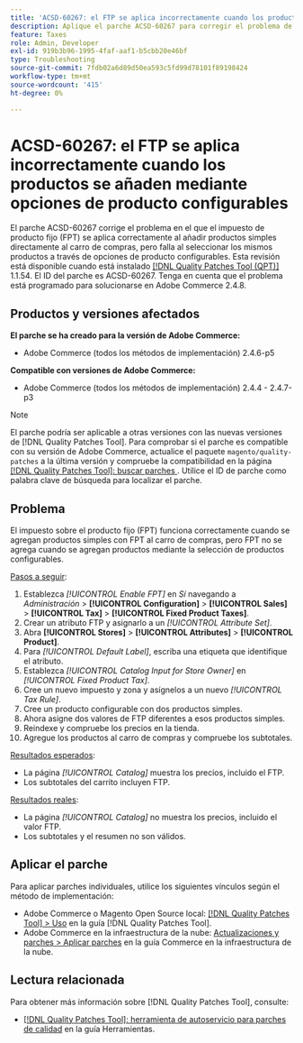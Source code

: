 ```yaml
---
title: 'ACSD-60267: el FTP se aplica incorrectamente cuando los productos se añaden mediante opciones de producto configurables'
description: Aplique el parche ACSD-60267 para corregir el problema de Adobe Commerce donde el impuesto de producto fijo (FPT) se aplica correctamente al añadir productos simples directamente al carro de compras, pero falla al seleccionar los mismos productos a través de opciones de producto configurables.
feature: Taxes
role: Admin, Developer
exl-id: 919b3b96-1995-4faf-aaf1-b5cbb20e46bf
type: Troubleshooting
source-git-commit: 7fdb02a6d89d50ea593c5fd99d78101f89198424
workflow-type: tm+mt
source-wordcount: '415'
ht-degree: 0%

---
```


# ACSD-60267: el FTP se aplica incorrectamente cuando los productos se añaden mediante opciones de producto configurables

El parche ACSD-60267 corrige el problema en el que el impuesto de producto fijo (FPT) se aplica correctamente al añadir productos simples directamente al carro de compras, pero falla al seleccionar los mismos productos a través de opciones de producto configurables. Esta revisión está disponible cuando está instalado [[!DNL Quality Patches Tool (QPT)]](https://experienceleague.adobe.com/docs/commerce-operations/tools/quality-patches-tool/usage.html?lang=es) 1.1.54. El ID del parche es ACSD-60267. Tenga en cuenta que el problema está programado para solucionarse en Adobe Commerce 2.4.8.

## Productos y versiones afectados

**El parche se ha creado para la versión de Adobe Commerce:**

* Adobe Commerce (todos los métodos de implementación) 2.4.6-p5

**Compatible con versiones de Adobe Commerce:**

* Adobe Commerce (todos los métodos de implementación) 2.4.4 - 2.4.7-p3

>[!NOTE]
>
>El parche podría ser aplicable a otras versiones con las nuevas versiones de [!DNL Quality Patches Tool]. Para comprobar si el parche es compatible con su versión de Adobe Commerce, actualice el paquete `magento/quality-patches` a la última versión y compruebe la compatibilidad en la página [[!DNL Quality Patches Tool]: buscar parches ](https://experienceleague.adobe.com/tools/commerce-quality-patches/index.html?lang=es). Utilice el ID de parche como palabra clave de búsqueda para localizar el parche.

## Problema

El impuesto sobre el producto fijo (FPT) funciona correctamente cuando se agregan productos simples con FPT al carro de compras, pero FPT no se agrega cuando se agregan productos mediante la selección de productos configurables.

<u>Pasos a seguir</u>:

1. Establezca *[!UICONTROL Enable FPT]* en *Sí* navegando a *Administración* > **[!UICONTROL Configuration]** > **[!UICONTROL Sales]** > **[!UICONTROL Tax]** > **[!UICONTROL Fixed Product Taxes]**.
1. Crear un atributo FTP y asignarlo a un *[!UICONTROL Attribute Set]*.
1. Abra **[!UICONTROL Stores]** > **[!UICONTROL Attributes]** > **[!UICONTROL Product]**.
1. Para *[!UICONTROL Default Label]*, escriba una etiqueta que identifique el atributo.
1. Establezca *[!UICONTROL Catalog Input for Store Owner]* en *[!UICONTROL Fixed Product Tax]*.
1. Cree un nuevo impuesto y zona y asígnelos a un nuevo *[!UICONTROL Tax Rule]*.
1. Cree un producto configurable con dos productos simples.
1. Ahora asigne dos valores de FTP diferentes a esos productos simples.
1. Reindexe y compruebe los precios en la tienda.
1. Agregue los productos al carro de compras y compruebe los subtotales.

<u>Resultados esperados</u>:

* La página *[!UICONTROL Catalog]* muestra los precios, incluido el FTP.
* Los subtotales del carrito incluyen FTP.

<u>Resultados reales</u>:

* La página *[!UICONTROL Catalog]* no muestra los precios, incluido el valor FTP.
* Los subtotales y el resumen no son válidos.

## Aplicar el parche

Para aplicar parches individuales, utilice los siguientes vínculos según el método de implementación:

* Adobe Commerce o Magento Open Source local: [[!DNL Quality Patches Tool] > Uso](/help/tools/quality-patches-tool/usage.md) en la guía [!DNL Quality Patches Tool].
* Adobe Commerce en la infraestructura de la nube: [Actualizaciones y parches > Aplicar parches](https://experienceleague.adobe.com/docs/commerce-cloud-service/user-guide/develop/upgrade/apply-patches.html?lang=es) en la guía Commerce en la infraestructura de la nube.

## Lectura relacionada

Para obtener más información sobre [!DNL Quality Patches Tool], consulte:

* [[!DNL Quality Patches Tool]: herramienta de autoservicio para parches de calidad](/help/tools/quality-patches-tool/quality-patches-tool-to-self-serve-quality-patches.md) en la guía Herramientas.
